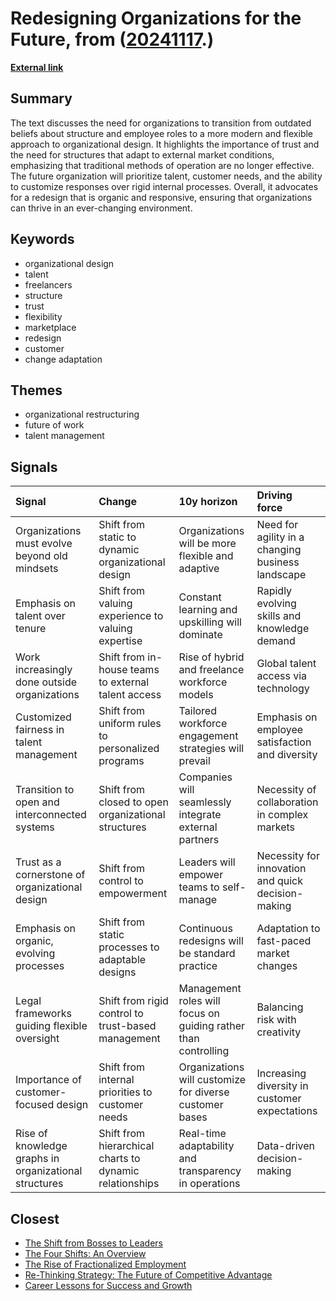 # __Redesigning Organizations for the Future__, from ([20241117](https://kghosh.substack.com/p/20241117).)

__[External link](https://rishad.substack.com/p/organizational-misfit)__



## Summary

The text discusses the need for organizations to transition from outdated beliefs about structure and employee roles to a more modern and flexible approach to organizational design. It highlights the importance of trust and the need for structures that adapt to external market conditions, emphasizing that traditional methods of operation are no longer effective. The future organization will prioritize talent, customer needs, and the ability to customize responses over rigid internal processes. Overall, it advocates for a redesign that is organic and responsive, ensuring that organizations can thrive in an ever-changing environment.

## Keywords

* organizational design
* talent
* freelancers
* structure
* trust
* flexibility
* marketplace
* redesign
* customer
* change adaptation

## Themes

* organizational restructuring
* future of work
* talent management

## Signals

| Signal                                                | Change                                                  | 10y horizon                                                    | Driving force                                      |
|:------------------------------------------------------|:--------------------------------------------------------|:---------------------------------------------------------------|:---------------------------------------------------|
| Organizations must evolve beyond old mindsets         | Shift from static to dynamic organizational design      | Organizations will be more flexible and adaptive               | Need for agility in a changing business landscape  |
| Emphasis on talent over tenure                        | Shift from valuing experience to valuing expertise      | Constant learning and upskilling will dominate                 | Rapidly evolving skills and knowledge demand       |
| Work increasingly done outside organizations          | Shift from in-house teams to external talent access     | Rise of hybrid and freelance workforce models                  | Global talent access via technology                |
| Customized fairness in talent management              | Shift from uniform rules to personalized programs       | Tailored workforce engagement strategies will prevail          | Emphasis on employee satisfaction and diversity    |
| Transition to open and interconnected systems         | Shift from closed to open organizational structures     | Companies will seamlessly integrate external partners          | Necessity of collaboration in complex markets      |
| Trust as a cornerstone of organizational design       | Shift from control to empowerment                       | Leaders will empower teams to self-manage                      | Necessity for innovation and quick decision-making |
| Emphasis on organic, evolving processes               | Shift from static processes to adaptable designs        | Continuous redesigns will be standard practice                 | Adaptation to fast-paced market changes            |
| Legal frameworks guiding flexible oversight           | Shift from rigid control to trust-based management      | Management roles will focus on guiding rather than controlling | Balancing risk with creativity                     |
| Importance of customer-focused design                 | Shift from internal priorities to customer needs        | Organizations will customize for diverse customer bases        | Increasing diversity in customer expectations      |
| Rise of knowledge graphs in organizational structures | Shift from hierarchical charts to dynamic relationships | Real-time adaptability and transparency in operations          | Data-driven decision-making                        |

## Closest

* [The Shift from Bosses to Leaders](74d6cb3000734dab48879c07a53c6632)
* [The Four Shifts: An Overview](0506cba04945d4f8cf25bf2399d36a46)
* [The Rise of Fractionalized Employment](8bf45b931961dd7fa9a7ed4287839b43)
* [Re-Thinking Strategy: The Future of Competitive Advantage](fc725e773fd7ad77d91e2c903607ef36)
* [Career Lessons for Success and Growth](a06d27f1dd5a2328ba6aa8854abc5318)